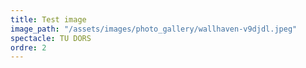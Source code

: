 ```yaml
---
title: Test image
image_path: "/assets/images/photo_gallery/wallhaven-v9djdl.jpeg"
spectacle: TU DORS
ordre: 2
---
```


